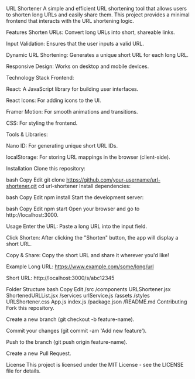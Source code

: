 URL Shortener
A simple and efficient URL shortening tool that allows users to shorten long URLs and easily share them. This project provides a minimal frontend that interacts with the URL shortening logic.

Features
Shorten URLs: Convert long URLs into short, shareable links.

Input Validation: Ensures that the user inputs a valid URL.

Dynamic URL Shortening: Generates a unique short URL for each long URL.

Responsive Design: Works on desktop and mobile devices.

Technology Stack
Frontend:

React: A JavaScript library for building user interfaces.

React Icons: For adding icons to the UI.

Framer Motion: For smooth animations and transitions.

CSS: For styling the frontend.

Tools & Libraries:

Nano ID: For generating unique short URL IDs.

localStorage: For storing URL mappings in the browser (client-side).

Installation
Clone this repository:

bash
Copy
Edit
git clone https://github.com/your-username/url-shortener.git
cd url-shortener
Install dependencies:

bash
Copy
Edit
npm install
Start the development server:

bash
Copy
Edit
npm start
Open your browser and go to http://localhost:3000.

Usage
Enter the URL: Paste a long URL into the input field.

Click Shorten: After clicking the "Shorten" button, the app will display a short URL.

Copy & Share: Copy the short URL and share it wherever you'd like!

Example
Long URL: https://www.example.com/some/long/url

Short URL: http://localhost:3000/s/abc12345

Folder Structure
bash
Copy
Edit
/src
    /components
        URLShortener.jsx
        ShortenedURLList.jsx
    /services
        urlService.js
    /assets
        /styles
            URLShortener.css
    App.js
    index.js
/package.json
/README.md
Contributing
Fork this repository.

Create a new branch (git checkout -b feature-name).

Commit your changes (git commit -am 'Add new feature').

Push to the branch (git push origin feature-name).

Create a new Pull Request.

License
This project is licensed under the MIT License - see the LICENSE file for details.

